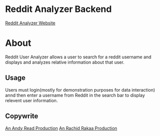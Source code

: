 # Reddit Analyzer Backend
[Reddit Analyzer Website](https://rachid1982fsb.github.io/RedditAnalyzerFrontendH/)

# About
Reddit User Analyzer allows a user to search for a reddit username and displays and analyzes relative information about that user.

## Usage

Users must login(mostly for demonstration purposes for data interaction) annd then enter a username from Reddit in the search bar to display relevent user information.

## Copywrite

[An Andy Read Production](https://www.linkedin.com/in/andrew-read-983aaa74)
[An Rachid Rakaa Production](https://www.linkedin.com/in/rachid1982fsb/)



